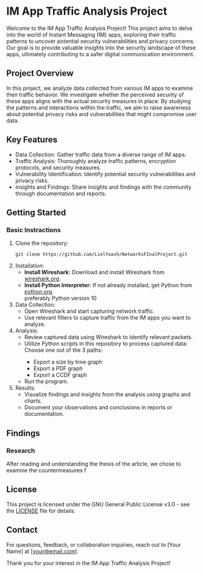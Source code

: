 # IM App Traffic Analysis Project

Welcome to the IM App Traffic Analysis Project! This project aims to delve into the world of Instant Messaging (IM)
apps, exploring their traffic patterns to uncover potential security vulnerabilities and privacy concerns. Our goal is
to provide valuable insights into the security landscape of these apps, ultimately contributing to a safer digital
communication environment.

## Project Overview

In this project, we analyze data collected from various IM apps to examine their traffic behavior. We investigate
whether the perceived security of these apps aligns with the actual security measures in place. By studying the patterns
and interactions within the traffic, we aim to raise awareness about potential privacy risks and vulnerabilities that
might compromise user data.

## Key Features

- Data Collection: Gather traffic data from a diverse range of IM apps.
- Traffic Analysis: Thoroughly analyze traffic patterns, encryption protocols, and security measures.
- Vulnerability Identification: Identify potential security vulnerabilities and privacy risks.
- Insights and Findings: Share insights and findings with the community through documentation and reports.

## Getting Started
### Basic Instractions
<ol class="getting-started-list">
    <li>Clone the repository:
        <pre><code class="language-sh">git clone https://github.com/LielYoash/NetworksFInalProject.git</code></pre>
    </li>
    <li>Installation:
        <ul>
            <li><strong>Install Wireshark:</strong> Download and install Wireshark from <a href="https://www.wireshark.org/" target="_blank">wireshark.org</a>.</li>
            <li><strong>Install Python Interpreter:</strong> If not already installed, get Python from <a href="https://www.python.org/" target="_blank">python.org</a>.</li> preferably Python version 10
        </ul>
    </li>
<li>Data Collection:
        <ul>
            <li>Open Wireshark and start capturing network traffic.</li>
            <li>Use relevant filters to capture traffic from the IM apps you want to analyze.</li>
        </ul>
    </li>
    <li>Analysis:
        <ul>
            <li>Review captured data using Wireshark to identify relevant packets.</li>
            <li>Utilize Python scripts in this repository to process captured data:</li>
            Choose one out of the 3 paths:
                <ul>
                <li>Export a size by time graph</li>
                <li>Export a PDF graph</li>
                <li>Export a CCDF graph</li>
                </ul>
        <li>Run the program.</li>
       </ul>
    </li>
    <li>Results:
        <ul>
            <li>Visualize findings and insights from the analysis using graphs and charts.</li>
            <li>Document your observations and conclusions in reports or documentation.</li>
        </ul>
    </li>
</ol>

## Findings
    
### Research 
After reading and understanding the thesis of the article, we chose to examine the countermeasures
f

## License

This project is licensed under the GNU General Public License v3.0 - see the [LICENSE](LICENSE) file for details.

## Contact

For questions, feedback, or collaboration inquiries, reach out to [Your Name] at [your@email.com].

Thank you for your interest in the IM App Traffic Analysis Project!
